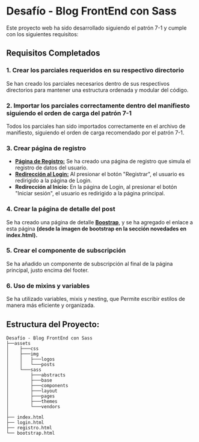 # Desafío - Blog FrontEnd con Sass

Este proyecto web ha sido desarrollado siguiendo el patrón 7-1 y cumple con los siguientes requisitos:

## Requisitos Completados

### 1. Crear los parciales requeridos en su respectivo directorio

Se han creado los parciales necesarios dentro de sus respectivos directorios para mantener una estructura ordenada y modular del código.

### 2. Importar los parciales correctamente dentro del manifiesto siguiendo el orden de carga del patrón 7-1

Todos los parciales han sido importados correctamente en el archivo de manifiesto, siguiendo el orden de carga recomendado por el patrón 7-1.

### 3. Crear página de registro

- [**Página de Registro:**](https://ddelosv.github.io/Blog-FrontEnd-con-Sass/registro.html "Title") Se ha creado una página de registro que simula el registro de datos del usuario.
- [**Redirección al Login:**](https://ddelosv.github.io/Blog-FrontEnd-con-Sass/login.html "Title") Al presionar el botón "Registrar", el usuario es redirigido a la página de Login.
- **Redirección al Inicio:** En la página de Login, al presionar el botón "Iniciar sesión", el usuario es redirigido a la página principal.

### 4. Crear la página de detalle del post

Se ha creado una página de detalle [**Boostrap**](https://ddelosv.github.io/Blog-FrontEnd-con-Sass/bootstrap.html "Title"), y se ha agregado el enlace a esta página **(desde la imagen de bootstrap en la sección novedades en index.html).**
 

### 5. Crear el componente de subscripción

Se ha añadido un componente de subscripción al final de la página principal, justo encima del footer.

### 6. Uso de mixins y variables

Se ha utilizado variables, mixis y nesting, que Permite escribir estilos de manera más eficiente y organizada.

## Estructura del Proyecto:

```plaintext
Desafío - Blog FrontEnd con Sass
├──assets
│    ├───css
│    ├───img
│    │   ├───logos
│    │   └───posts
│    └───sass
│        ├───abstracts
│        ├───base
│        ├───components
│        ├───layout
│        ├───pages
│        ├───themes
│        └───vendors
│
├── index.html
├── login.html
├── registro.html
└── bootstrap.html
